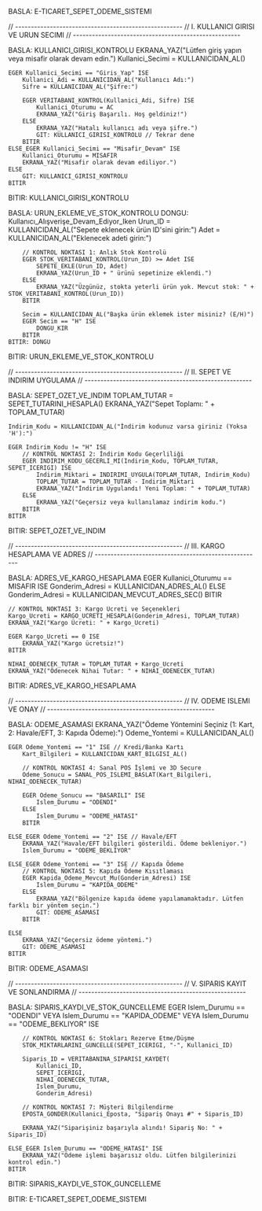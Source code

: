 BASLA: E-TICARET_SEPET_ODEME_SISTEMI

// -----------------------------------------------------
// I. KULLANICI GIRISI VE URUN SECIMI
// -----------------------------------------------------

BASLA: KULLANICI_GIRISI_KONTROLU
    EKRANA_YAZ("Lütfen giriş yapın veya misafir olarak devam edin.")
    Kullanici_Secimi = KULLANICIDAN_AL()
    
    EGER Kullanici_Secimi == "Giris_Yap" ISE
        Kullanici_Adi = KULLANICIDAN_AL("Kullanıcı Adı:")
        Sifre = KULLANICIDAN_AL("Şifre:")
        
        EGER VERITABANI_KONTROL(Kullanici_Adi, Sifre) ISE
            Kullanici_Oturumu = AC
            EKRANA_YAZ("Giriş Başarılı. Hoş geldiniz!")
        ELSE
            EKRANA_YAZ("Hatalı kullanıcı adı veya şifre.")
            GIT: KULLANICI_GIRISI_KONTROLU // Tekrar dene
        BITIR
    ELSE_EGER Kullanici_Secimi == "Misafir_Devam" ISE
        Kullanici_Oturumu = MISAFIR
        EKRANA_YAZ("Misafir olarak devam ediliyor.")
    ELSE
        GIT: KULLANICI_GIRISI_KONTROLU
    BITIR
BITIR: KULLANICI_GIRISI_KONTROLU

BASLA: URUN_EKLEME_VE_STOK_KONTROLU
    DONGU: Kullanıcı_Alışverişe_Devam_Ediyor_Iken
        Urun_ID = KULLANICIDAN_AL("Sepete eklenecek ürün ID'sini girin:")
        Adet = KULLANICIDAN_AL("Eklenecek adeti girin:")
        
        // KONTROL NOKTASI 1: Anlık Stok Kontrolü
        EGER STOK_VERITABANI_KONTROL(Urun_ID) >= Adet ISE
            SEPETE_EKLE(Urun_ID, Adet)
            EKRANA_YAZ(Urun_ID + " ürünü sepetinize eklendi.")
        ELSE
            EKRANA_YAZ("Üzgünüz, stokta yeterli ürün yok. Mevcut stok: " + STOK_VERITABANI_KONTROL(Urun_ID))
        BITIR
        
        Secim = KULLANICIDAN_AL("Başka ürün eklemek ister misiniz? (E/H)")
        EGER Secim == "H" ISE
            DONGU_KIR
        BITIR
    BITIR: DONGU
BITIR: URUN_EKLEME_VE_STOK_KONTROLU

// -----------------------------------------------------
// II. SEPET VE INDIRIM UYGULAMA
// -----------------------------------------------------

BASLA: SEPET_OZET_VE_INDIM
    TOPLAM_TUTAR = SEPET_TUTARINI_HESAPLA()
    EKRANA_YAZ("Sepet Toplamı: " + TOPLAM_TUTAR)
    
    Indirim_Kodu = KULLANICIDAN_AL("İndirim kodunuz varsa giriniz (Yoksa 'H'):")
    
    EGER Indirim_Kodu != "H" ISE
        // KONTROL NOKTASI 2: İndirim Kodu Geçerliliği
        EGER INDIRIM_KODU_GECERLI_MI(Indirim_Kodu, TOPLAM_TUTAR, SEPET_ICERIGI) ISE
            Indirim_Miktari = INDIRIMI_UYGULA(TOPLAM_TUTAR, Indirim_Kodu)
            TOPLAM_TUTAR = TOPLAM_TUTAR - Indirim_Miktari
            EKRANA_YAZ("İndirim Uygulandı! Yeni Toplam: " + TOPLAM_TUTAR)
        ELSE
            EKRANA_YAZ("Geçersiz veya kullanılamaz indirim kodu.")
        BITIR
    BITIR
BITIR: SEPET_OZET_VE_INDIM

// -----------------------------------------------------
// III. KARGO HESAPLAMA VE ADRES
// -----------------------------------------------------

BASLA: ADRES_VE_KARGO_HESAPLAMA
    EGER Kullanici_Oturumu == MISAFIR ISE
        Gonderim_Adresi = KULLANICIDAN_ADRES_AL()
    ELSE
        Gonderim_Adresi = KULLANICIDAN_MEVCUT_ADRES_SEC()
    BITIR

    // KONTROL NOKTASI 3: Kargo Ücreti ve Seçenekleri
    Kargo_Ucreti = KARGO_UCRETI_HESAPLA(Gonderim_Adresi, TOPLAM_TUTAR)
    EKRANA_YAZ("Kargo Ücreti: " + Kargo_Ucreti)
    
    EGER Kargo_Ucreti == 0 ISE
        EKRANA_YAZ("Kargo ücretsiz!")
    BITIR
    
    NIHAI_ODENECEK_TUTAR = TOPLAM_TUTAR + Kargo_Ucreti
    EKRANA_YAZ("Ödenecek Nihai Tutar: " + NIHAI_ODENECEK_TUTAR)
BITIR: ADRES_VE_KARGO_HESAPLAMA

// -----------------------------------------------------
// IV. ODEME ISLEMI VE ONAY
// -----------------------------------------------------

BASLA: ODEME_ASAMASI
    EKRANA_YAZ("Ödeme Yöntemini Seçiniz (1: Kart, 2: Havale/EFT, 3: Kapıda Ödeme):")
    Odeme_Yontemi = KULLANICIDAN_AL()
    
    EGER Odeme_Yontemi == "1" ISE // Kredi/Banka Kartı
        Kart_Bilgileri = KULLANICIDAN_KART_BILGISI_AL()
        
        // KONTROL NOKTASI 4: Sanal POS İşlemi ve 3D Secure
        Odeme_Sonucu = SANAL_POS_ISLEMI_BASLAT(Kart_Bilgileri, NIHAI_ODENECEK_TUTAR)
        
        EGER Odeme_Sonucu == "BASARILI" ISE
            Islem_Durumu = "ODENDI"
        ELSE
            Islem_Durumu = "ODEME_HATASI"
        BITIR
        
    ELSE_EGER Odeme_Yontemi == "2" ISE // Havale/EFT
        EKRANA_YAZ("Havale/EFT bilgileri gösterildi. Ödeme bekleniyor.")
        Islem_Durumu = "ODEME_BEKLIYOR"
        
    ELSE_EGER Odeme_Yontemi == "3" ISE // Kapıda Ödeme
        // KONTROL NOKTASI 5: Kapıda Ödeme Kısıtlaması
        EGER Kapida_Odeme_Mevcut_Mu(Gonderim_Adresi) ISE
            Islem_Durumu = "KAPIDA_ODEME"
        ELSE
            EKRANA_YAZ("Bölgenize kapıda ödeme yapılamamaktadır. Lütfen farklı bir yöntem seçin.")
            GIT: ODEME_ASAMASI
        BITIR
        
    ELSE
        EKRANA_YAZ("Geçersiz ödeme yöntemi.")
        GIT: ODEME_ASAMASI
    BITIR
BITIR: ODEME_ASAMASI

// -----------------------------------------------------
// V. SIPARIS KAYIT VE SONLANDIRMA
// -----------------------------------------------------

BASLA: SIPARIS_KAYDI_VE_STOK_GUNCELLEME
    EGER Islem_Durumu == "ODENDI" VEYA Islem_Durumu == "KAPIDA_ODEME" VEYA Islem_Durumu == "ODEME_BEKLIYOR" ISE
        
        // KONTROL NOKTASI 6: Stokları Rezerve Etme/Düşme
        STOK_MIKTARLARINI_GUNCELLE(SEPET_ICERIGI, "-", Kullanici_ID)
        
        Siparis_ID = VERITABANINA_SIPARISI_KAYDET(
            Kullanici_ID, 
            SEPET_ICERIGI, 
            NIHAI_ODENECEK_TUTAR, 
            Islem_Durumu, 
            Gonderim_Adresi)
        
        // KONTROL NOKTASI 7: Müşteri Bilgilendirme
        EPOSTA_GONDER(Kullanici_Eposta, "Sipariş Onayı #" + Siparis_ID)
        
        EKRANA_YAZ("Siparişiniz başarıyla alındı! Sipariş No: " + Siparis_ID)
        
    ELSE_EGER Islem_Durumu == "ODEME_HATASI" ISE
        EKRANA_YAZ("Ödeme işlemi başarısız oldu. Lütfen bilgilerinizi kontrol edin.")
    BITIR
BITIR: SIPARIS_KAYDI_VE_STOK_GUNCELLEME

BITIR: E-TICARET_SEPET_ODEME_SISTEMI
